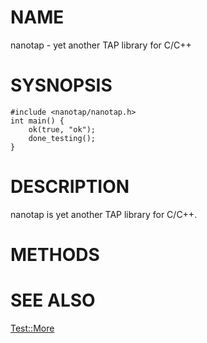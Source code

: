 # NAME

nanotap - yet another TAP library for C/C++

# SYSNOPSIS

    #include <nanotap/nanotap.h>
    int main() {
        ok(true, "ok");
        done_testing();
    }

# DESCRIPTION

nanotap is yet another TAP library for C/C++.

# METHODS

# SEE ALSO

[Test::More](http://search.cpan.org/search?mode=module&query=Test::More)